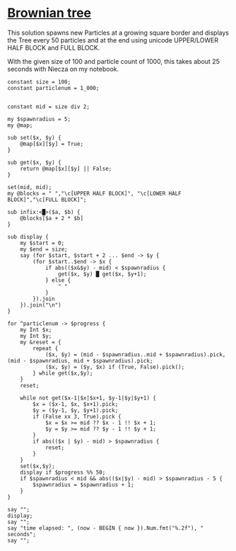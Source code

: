[1]: http://rosettacode.org/wiki/Brownian_tree

# [Brownian tree][1]

This solution spawns new Particles at a growing square border and displays the Tree every 50 particles and at the end using unicode UPPER/LOWER HALF BLOCK and FULL BLOCK.



With the given size of 100 and particle count of 1000, this takes about 25 seconds with Niecza on my notebook.

```perl6
constant size = 100;
constant particlenum = 1_000;
 
 
constant mid = size div 2;
 
my $spawnradius = 5;
my @map;
 
sub set($x, $y) {
    @map[$x][$y] = True;
}
 
sub get($x, $y) {
    return @map[$x][$y] || False;
}
 
set(mid, mid);
my @blocks = " ","\c[UPPER HALF BLOCK]", "\c[LOWER HALF BLOCK]","\c[FULL BLOCK]";
 
sub infix:<█>($a, $b) {
    @blocks[$a + 2 * $b]
}
 
sub display {
    my $start = 0;
    my $end = size;
    say (for $start, $start + 2 ... $end -> $y {
        (for $start..$end -> $x {
            if abs(($x&$y) - mid) < $spawnradius {
                get($x, $y) █ get($x, $y+1);
            } else {
                " "
            }
        }).join
    }).join("\n")
}
 
for ^particlenum -> $progress {
    my Int $x;
    my Int $y;
    my &reset = {
        repeat {
            ($x, $y) = (mid - $spawnradius..mid + $spawnradius).pick, (mid - $spawnradius, mid + $spawnradius).pick;
            ($x, $y) = ($y, $x) if (True, False).pick();
        } while get($x,$y);
    }
    reset;
 
    while not get($x-1|$x|$x+1, $y-1|$y|$y+1) {
        $x = ($x-1, $x, $x+1).pick;
        $y = ($y-1, $y, $y+1).pick;
        if (False xx 3, True).pick {
            $x = $x >= mid ?? $x - 1 !! $x + 1;
            $y = $y >= mid ?? $y - 1 !! $y + 1;
        }
        if abs(($x | $y) - mid) > $spawnradius {
            reset;
        }
    }
    set($x,$y);
    display if $progress %% 50;
    if $spawnradius < mid && abs(($x|$y) - mid) > $spawnradius - 5 {
        $spawnradius = $spawnradius + 1;
    }
}
 
say "";
display;
say "";
say "time elapsed: ", (now - BEGIN { now }).Num.fmt("%.2f"), " seconds";
say "";
```